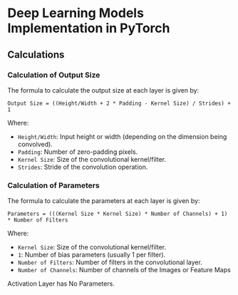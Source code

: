 # Deep Learning Models Implementation in PyTorch

## Calculations
### Calculation of Output Size
The formula to calculate the output size at each layer is given by:
```
Output Size = ((Height/Width + 2 * Padding - Kernel Size) / Strides) + 1
```
Where:
- `Height/Width`: Input height or width (depending on the dimension being convolved).
- `Padding`: Number of zero-padding pixels.
- `Kernel Size`: Size of the convolutional kernel/filter.
- `Strides`: Stride of the convolution operation.

### Calculation of Parameters
The formula to calculate the parameters at each layer is given by:
```
Parameters = (((Kernel Size * Kernel Size) * Number of Channels) + 1) * Number of Filters
```
Where:
- `Kernel Size`: Size of the convolutional kernel/filter.
- `1`: Number of bias parameters (usually 1 per filter).
- `Number of Filters`: Number of filters in the convolutional layer.
- `Number of Channels`: Number of channels of the Images or Feature Maps

Activation Layer has No Parameters.

